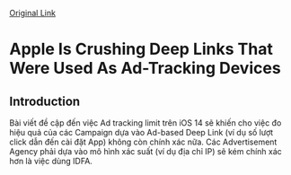 [Original Link](https://medium.com/big-tech/apple-is-crushing-deep-links-that-were-used-as-ad-tracking-devices-807d3b889061)

# Apple Is Crushing Deep Links That Were Used As Ad-Tracking Devices
## Introduction
Bài viết đề cập đến việc Ad tracking limit trên iOS 14 sẽ khiến cho việc đo hiệu quả của các Campaign dựa vào Ad-based Deep Link (ví dụ số lượt click dẫn đến cài đặt App) không còn chính xác nữa. Các Advertisement Agency phải dựa vào mô hình xác suất (ví dụ địa chỉ IP) sẽ kém chính xác hơn là việc dùng IDFA.